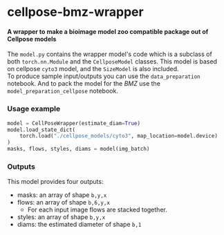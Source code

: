# cellpose-bmz-wrapper
#### A wrapper to make a bioimage model zoo compatible package out of Cellpose models  

The `model.py` contains the wrapper model's code which is a subclass of both `torch.nn.Module` and the `CellposeModel` classes. This model is based on cellpose `cyto3` model, and the `SizeModel` is also included.  
To produce sample input/outputs you can use the `data_preparation` notebook. And to pack the model for the _BMZ_ use the `model_preparation_cellpose` notebook.

### Usage example
```python
model = CellPoseWrapper(estimate_diam=True)
model.load_state_dict(
    torch.load("./cellpose_models/cyto3", map_location=model.device)
)
masks, flows, styles, diams = model(img_batch)
```

### Outputs
This model provides four outputs:
- masks: an array of shape `b,y,x`
- flows: an array of shape `b,6,y,x`
    - For each input image flows are stacked together.
- styles: an array of shape `b,y,x`
- diams: the estimated diameter of shape `b,1`
